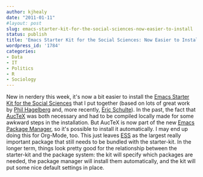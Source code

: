```yaml
---
author: kjhealy
date: "2011-01-11"
#layout: post
slug: emacs-starter-kit-for-the-social-sciences-now-easier-to-install
status: publish
title: 'Emacs Starter Kit for the Social Sciences: Now Easier to Install'
wordpress_id: '1784'
categories:
- Data
- IT
- Politics
- R
- Sociology
---
```


New in nerdery this week, it's now a bit easier to install the [Emacs Starter Kit for the Social Sciences](http://kjhealy.github.com/emacs-starter-kit/) that I put together (based on lots of great work by [Phil Hagelberg](http://github.com/technomancy/emacs-starter-kit/tree) and, more recently, [Eric Schulte](http://eschulte.github.com/emacs-starter-kit/)). In the past, the fact that [AucTeX](http://www.gnu.org/software/auctex/) was both necessary and had to be compiled locally made for some awkward steps in the installation. But AucTeX is now part of the new [Emacs Package Manager](http://tromey.com/elpa/), so it's possible to install it automatically. I may end up doing this for Org-Mode, too. This just leaves [ESS](http://ess.r-project.org/) as the largest really important package that still needs to be bundled with the starter-kit. In the longer term, things look pretty good for the relationship between the starter-kit and the package system: the kit will specify which packages are needed, the package manager will install them automatically, and the kit will put some nice default settings in place.
